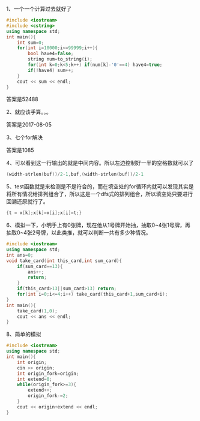 1、一个一个计算过去就好了

```C++
#include <iostream>
#include <cstring>
using namespace std;
int main(){
    int sum=0;
    for(int i=10000;i<=99999;i++){
        bool have4=false;
        string num=to_string(i);
        for(int k=0;k<5;k++) if(num[k]-'0'==4) have4=true;
        if(!have4) sum++;
    }
    cout << sum << endl;
}
```

答案是52488

2、就应该手算。。。

答案是2017-08-05

3、七个for解决

答案是1085

4、可以看到这一行输出的就是中间内容。所以左边控制好一半的空格数就可以了

```C++
(width-strlen(buf))/2-1,buf,(width-strlen(buf))/2-1
```

5、test函数就是来检测是不是符合的，而在填空处的for循环内就可以发现其实是将所有情况给排列组合了，所以这是一个dfs式的排列组合，所以填空处只要进行回溯还原就行了。

```C++
{t = x[k];x[k]=x[i];x[i]=t;}
```

6、模拟一下，小明手上有0张牌，现在他从1号牌开始抽，抽取0~4张1号牌，再抽取0~4张2号牌，以此类推，就可以判断一共有多少种情况。

```C++
#include <iostream>
using namespace std;
int ans=0;
void take_card(int this_card,int sum_card){
    if(sum_card==13){
        ans++;
        return;
    }
    if(this_card>13||sum_card>13) return;
    for(int i=0;i<=4;i++) take_card(this_card+1,sum_card+i);
}
int main(){
    take_card(1,0);
    cout << ans << endl;
}
```

8、简单的模拟

```C++
#include <iostream>
using namespace std;
int main(){
    int origin;
    cin >> origin;
    int origin_fork=origin;
    int extend=0;
    while(origin_fork>=3){
        extend++;
        origin_fork-=2;
    }
    cout << origin+extend << endl;
}
```